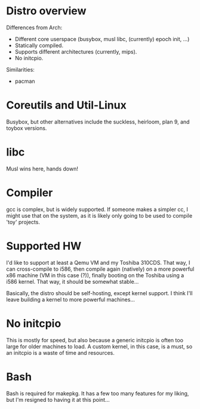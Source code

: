 # Distro overview #

Differences from Arch:

- Different core userspace (busybox, musl libc, (currently) epoch init, ...)
- Statically compiled.
- Supports different architectures (currently, mips).
- No initcpio.

Similarities:

- pacman


# Coreutils and Util-Linux #

Busybox, but other alternatives include the suckless, heirloom, plan 9, and
toybox versions.


# libc #

Musl wins here, hands down!


# Compiler #

gcc is complex, but is widely supported.
If someone makes a simpler cc, I might use that on the system, as it is likely
only going to be used to compile 'toy' projects.


# Supported HW #

I'd like to support at least a Qemu VM and my Toshiba 310CDS.
That way, I can cross-compile to i586, then compile again (natively) on a more
powerful x86 machine (VM in this case (?)), finally booting on the Toshiba
using a i586 kernel. That way, it should be somewhat stable...

Basically, the distro should be self-hosting, except kernel support.
I think I'll leave building a kernel to more powerful machines...


# No initcpio #

This is mostly for speed, but also because a generic initcpio is often too
large for older machines to load. A custom kernel, in this case, is a must, so
an initcpio is a waste of time and resources.


# Bash #

Bash is required for makepkg.
It has a few too many features for my liking, but I'm resigned to having it at
this point...

